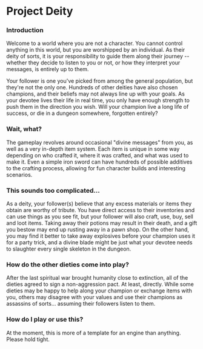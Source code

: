 # Project Deity

### Introduction
Welcome to a world where you are not a character. You cannot control anything in this world, but you are worshipped by an individual. As their deity of sorts, it is your responsibility to guide them along their journey -- whether they decide to listen to you or not, or how they interpret your messages, is entirely up to them.

Your follower is one you've picked from among the general population, but they're not the only one. Hundreds of other deities have also chosen champions, and their beliefs may not always line up with your goals. As your devotee lives their life in real time, you only have enough strength to push them in the direction you wish. Will your champion live a long life of success, or die in a dungeon somewhere, forgotten entirely?

### Wait, what?
The gameplay revolves around occasional "divine messages" from you, as well as a very in-depth item system. Each item is unique in some way depending on who crafted it, where it was crafted, and what was used to make it. Even a simple iron sword can have hundreds of possible additives to the crafting process, allowing for fun character builds and interesting scenarios.

### This sounds too complicated...
As a deity, your follower(s) believe that any excess materials or items they obtain are worthy of tribute. You have direct access to their inventories and can use things as you see fit, but your follower will also craft, use, buy, sell and loot items. Taking away their potions may result in their death, and a gift you bestow may end up rusting away in a pawn shop. On the other hand, you may find it better to take away explosives before your champion uses it for a party trick, and a divine blade might be just what your devotee needs to slaughter every single skeleton in the dungeon.

### How do the other dieties come into play?
After the last spiritual war brought humanity close to extinction, all of the dieties agreed to sign a non-aggression pact. At least, directly.
While some dieties may be happy to help along your champion or exchange items with you, others may disagree with your values and use their champions as assassins of sorts... assuming their followers listen to them.

### How do I play or use this?
At the moment, this is more of a template for an engine than anything. Please hold tight.
